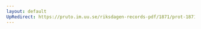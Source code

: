 ```yaml
---
layout: default
UpRedirect: https://pruto.im.uu.se/riksdagen-records-pdf/1871/prot-1871-urtima-ak--913/prot-1871-urtima-ak--913_000.pdf
---
```

